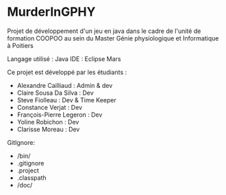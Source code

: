 # MurderInGPHY
Projet de développement d'un jeu en java dans le cadre de l'unité de formation COOPOO au sein du Master Génie physiologique et Informatique à Poitiers

Langage utilisé : Java IDE : Eclipse Mars

Ce projet est développé par les étudiants :

- Alexandre Cailliaud : Admin & dev
- Claire Sousa Da Silva : Dev
- Steve Fiolleau : Dev & Time Keeper
- Constance Verjat : Dev
- François-Pierre Legeron : Dev
- Yoline Robichon : Dev
- Clarisse Moreau : Dev

GitIgnore:
- /bin/
- .gitignore
- .project
- .classpath
- /doc/
